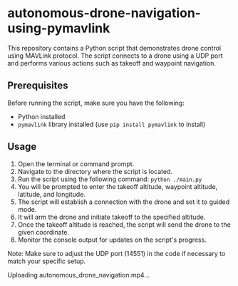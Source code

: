 # autonomous-drone-navigation-using-pymavlink
This repository contains a Python script that demonstrates drone control using MAVLink protocol. The script connects to a drone using a UDP port and performs various actions such as takeoff and waypoint navigation.

## Prerequisites

Before running the script, make sure you have the following:

- Python installed
- `pymavlink` library installed (use `pip install pymavlink` to install)

## Usage

1. Open the terminal or command prompt.
2. Navigate to the directory where the script is located.
3. Run the script using the following command:
  `python ./main.py`
4. You will be prompted to enter the takeoff altitude, waypoint altitude, latitude, and longitude.
5. The script will establish a connection with the drone and set it to guided mode.
6. It will arm the drone and initiate takeoff to the specified altitude.
7. Once the takeoff altitude is reached, the script will send the drone to the given coordinate.
8. Monitor the console output for updates on the script's progress.

Note: Make sure to adjust the UDP port (14551) in the code if necessary to match your specific setup.

Uploading autonomous_drone_navigation.mp4…
